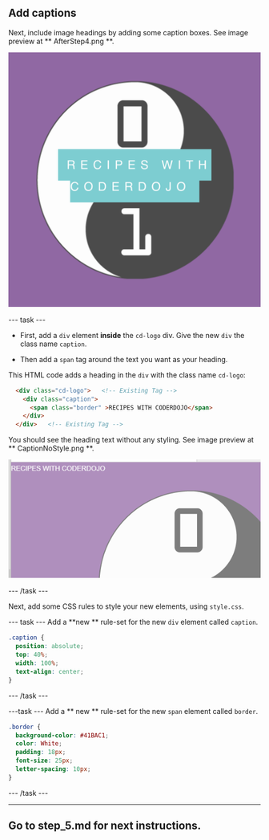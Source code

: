 ## Add captions

Next, include image headings by adding some caption boxes. See image preview at ** AfterStep4.png **. 

![Image of project after current step](images/AfterStep4.png)

--- task ---
+ First, add a `div` element **inside** the `cd-logo` div. Give the new `div` the class name `caption`.

+ Then add a `span` tag around the text you want as your heading.

This HTML code adds a heading in the `div` with the class name `cd-logo`:

```html
  <div class="cd-logo">   <!-- Existing Tag -->
    <div class="caption">
      <span class="border" >RECIPES WITH CODERDOJO</span>
    </div>
  </div>   <!-- Existing Tag -->
```

You should see the heading text without any styling. See image preview at ** CaptionNoStyle.png **. 

![Image of caption without styling](images/CaptionNoStyle.png)

--- /task ---

Next, add some CSS rules to style your new elements, using `style.css`.

--- task ---
Add a **new ** rule-set for the new `div` element called `caption`.
```css
.caption {
  position: absolute;
  top: 40%;
  width: 100%;
  text-align: center;
}
```
--- /task ---

---task ---
Add a ** new ** rule-set for the new `span` element called `border`.
```css
.border {
  background-color: #41BAC1;
  color: White;
  padding: 18px;
  font-size: 25px;
  letter-spacing: 10px;
}
```
--- /task ---

---
Go to step_5.md for next instructions.
---
